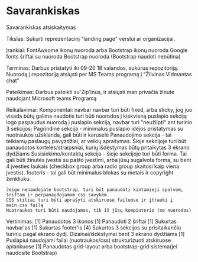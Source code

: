# Savarankiskas
Savarankiskas atsiskaitymas

Tikslas:
    Sukurti reprezentacinį "landing page" verslui ar organizacijai.

Įrankiai:
    FontAwsome ikonų nuoroda arba Bootstrap ikonų nuoroda
    Google fonts šriftai su nuoroda
    Bootstrap nuoroda (Bootstrap naudoti nebūtina)

Terminas:
    Darbus pristatyti iki 09-20 18 valandos, sukūrus repozitoriją.
    Nuorodą į repozitoriją atsiųsti per MS Teams programą į "Žilvinas Vidmantas chat"

Pateikimas:
    Darbus pateikti su'Zip'inus, ir atsiųsti man privačia žinute naudojant Microsoft teams Programą

Reikalavimai:
    Komponentai:
        navbar
            navbar turi būti fixed, arba sticky, jog juo visada būtų galima naudotis
            turi būti nuorodos į kiekvieną puslapio sekciją
            logo
            paspaudus nuorodą į puslapio sekciją, navbar turi "neužlipti" ant turinio
        3 sekcijos:
            Pagrindinė sekcija - minimalus puslapio idėjos pristatymas su nuotraukos užsklanda, gali būti ir karuselė
            Panaudojimo sekcija - tai teikiamų paslaugų pavyzdžiai, ar veiklų aprašymas.
                Šioje sekcijoje turi būt panaudotos kortelės/straipsniai, kurių išdėstymas būtų pritaikytas 3 ekrano dydžiams
            Susisiekimo/kontaktų sekcija - šioje sekcijoje turi būti forma. Tai gali būti žinutės įvestis su pašto įvestimi, 
                arba jūsų sugalvota forma, su bent 4 įvesties laukais (checkbox group arba radio group skaitosi kaip viena įvestis).
        footeris - tai gali būt minimalus blokas su metais ir copyright ženkliuku.

    Jeigu nenaudojate bootstrap, turi būt panaudoti kintamieji spalvom, šriftam ir perpanaudojamom css savybėm.
    CSS stiliai turi būti aprašyti atskiruose failuose ir įtrauki į main.css failą
    Nuotraukos turi būti naudojamos, tik iš jūsų kompiuterio (ne nuorodos)

Vertinimas:
    [1] Panaudotos 3 ikonos
    [1] Panaudoti 2 šriftai
    [1] Sukurtas navbar'as
    [1] Sukurtas footer'is
    [4] Sukurtos 3 sekcijos su prisitaikančiu turiniu pagal ekrano dydį. Dizainai/išdėstymai bent 3 ekrano dydžiams
    [1] Puslapiui naudojami failai (nuotraukos/css) strukturizuoti atskiruose aplankuose
    [1] Panaudotas grid-layout arba bootstrap-grid sistema(jei naudosite Bootstrap)
